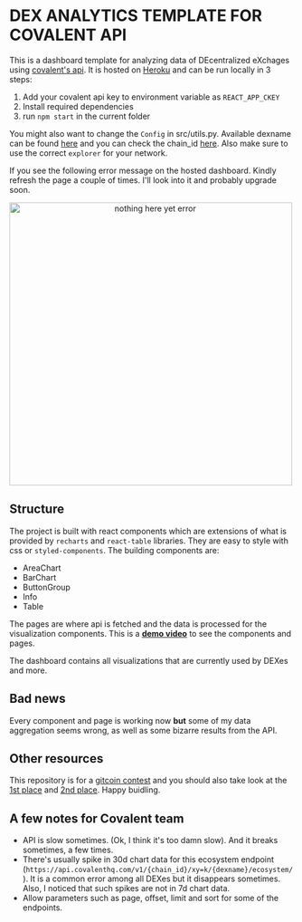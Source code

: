 # DEX ANALYTICS TEMPLATE FOR COVALENT API

This is a dashboard template for analyzing data of DEcentralized eXchages using [covalent's api](https://www.covalenthq.com/docs/learn/guides/configure/uniswap-clone). It is hosted on [Heroku](https://dex-analytics.herokuapp.com/) and can be run locally in 3 steps:

1. Add your covalent api key to environment variable as `REACT_APP_CKEY`
1. Install required dependencies
1. run `npm start` in the current folder

You might also want to change the `Config` in src/utils.py. Available dexname can be found [here](https://www.covalenthq.com/docs/learn/guides/configure/uniswap-clone#introduction) and you can check the chain_id [here](https://www.covalenthq.com/docs/networks#indexed-networks). Also make sure to use the correct `explorer` for your network.


If you see the following error message on the hosted dashboard. Kindly refresh the page a couple of times. I'll look into it and probably upgrade soon.

<img src='https://i.stack.imgur.com/ZDBwR.png' alt='nothing here yet error' width='500px' style='text-align: center;' />


## Structure
The project is built with react components which are extensions of what is provided by `recharts` and `react-table` libraries. They are easy to style with css or `styled-components`. The building components are:
* AreaChart
* BarChart
* ButtonGroup
* Info
* Table

The pages are where api is fetched and the data is processed for the visualization components. This is a [**demo video**](https://youtu.be/gg2Gx-YBUZo) to see the components and pages.

The dashboard contains all visualizations that are currently used by DEXes and more.


## Bad news
Every component and page is working now **but** some of my data aggregation seems wrong, as well as some bizarre results from the API.


## Other resources
This repository is for a [gitcoin contest](https://gitcoin.co/issue/covalenthq/covalent-gitcoin-bounties/6/100026821) and you should also take look at the [1st place](https://github.com/SabeloMkhwanzi/dex-dashboard-covalent-dapp) and [2nd place](https://github.com/DTIV/DexDash). Happy buidling.


## A few notes for Covalent team
* API is slow sometimes. (Ok, I think it's too damn slow). And it breaks sometimes, a few times.
* There's usually spike in 30d chart data for this ecosystem endpoint (`https://api.covalenthq.com/v1/{chain_id}/xy=k/{dexname}/ecosystem/`). It is a common error among all DEXes but it disappears sometimes. Also, I noticed that such spikes are not in 7d chart data.
* Allow parameters such as page, offset, limit and sort for some of the endpoints.
